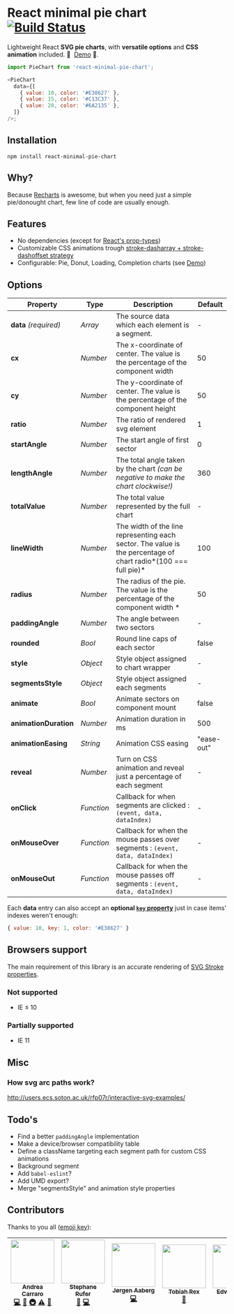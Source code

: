 # React minimal pie chart [![Build Status][ci-img]][ci]

Lightweight React **SVG pie charts**, with **versatile options** and **CSS animation** included. 👏 &nbsp;[Demo][storybook]&nbsp;👏.

[ci-img]: https://travis-ci.org/toomuchdesign/react-minimal-pie-chart.svg?branch=master
[ci]: https://travis-ci.org/toomuchdesign/react-minimal-pie-chart
[storybook]: http://www.andreacarraro.it/react-minimal-pie-chart

```js
import PieChart from 'react-minimal-pie-chart';

<PieChart
  data={[
    { value: 10, color: '#E38627' },
    { value: 15, color: '#C13C37' },
    { value: 20, color: '#6A2135' },
  ]}
/>;
```

## Installation

```console
npm install react-minimal-pie-chart
```

## Why?

Because [Recharts](https://github.com/recharts/recharts) is awesome, but when you need just a simple pie/donought chart, few line of code are usually enough.

## Features

- No dependencies (except for [React's prop-types](https://github.com/reactjs/prop-types))
- Customizable CSS animations trough [stroke-dasharray + stroke-dashoffset strategy](https://css-tricks.com/svg-line-animation-works/)
- Configurable: Pie, Donut, Loading, Completion charts (see [Demo][storybook])

## Options

| Property              | Type       | Description                                                                                                    | Default    |
| --------------------- | ---------- | -------------------------------------------------------------------------------------------------------------- | ---------- |
| **data** _(required)_ | _Array_    | The source data which each element is a segment.                                                               | -          |
| **cx**                | _Number_   | The x-coordinate of center. The value is the percentage of the component width                                 | 50         |
| **cy**                | _Number_   | The y-coordinate of center. The value is the percentage of the component height                                | 50         |
| **ratio**             | _Number_   | The ratio of rendered svg element                                                                              | 1          |
| **startAngle**        | _Number_   | The start angle of first sector                                                                                | 0          |
| **lengthAngle**       | _Number_   | The total angle taken by the chart _(can be negative to make the chart clockwise!)_                            | 360        |
| **totalValue**        | _Number_   | The total value represented by the full chart                                                                  | -          |
| **lineWidth**         | _Number_   | The width of the line representing each sector. The value is the percentage of chart radio*(100 === full pie)* | 100        |
| **radius**            | _Number_   | The radius of the pie. The value is the percentage of the component width \*                                   | 50         |
| **paddingAngle**      | _Number_   | The angle between two sectors                                                                                  | -          |
| **rounded**           | _Bool_     | Round line caps of each sector                                                                                 | false      |
| **style**             | _Object_   | Style object assigned to chart wrapper                                                                         | -          |
| **segmentsStyle**     | _Object_   | Style object assigned each segments                                                                            | -          |
| **animate**           | _Bool_     | Animate sectors on component mount                                                                             | false      |
| **animationDuration** | _Number_   | Animation duration in ms                                                                                       | 500        |
| **animationEasing**   | _String_   | Animation CSS easing                                                                                           | "ease-out" |
| **reveal**            | _Number_   | Turn on CSS animation and reveal just a percentage of each segment                                             | -          |
| **onClick**           | _Function_ | Callback for when segments are clicked : `(event, data, dataIndex)`                                            | -          |
| **onMouseOver**       | _Function_ | Callback for when the mouse passes over segments : `(event, data, dataIndex)`                                  | -          |
| **onMouseOut**        | _Function_ | Callback for when the mouse passes off segments : `(event, data, dataIndex)`                                   | -          |

Each **data** entry can also accept an **optional [`key` property](https://reactjs.org/docs/lists-and-keys.html)** just in case items' indexes weren't enough:

```js
{ value: 10, key: 1, color: '#E38627' }
```

## Browsers support

The main requirement of this library is an accurate rendering of [SVG Stroke properties](https://www.w3schools.com/graphics/svg_stroking.asp).

### Not supported

- IE ≤ 10

### Partially supported

- IE 11

## Misc

### How svg arc paths work?

http://users.ecs.soton.ac.uk/rfp07r/interactive-svg-examples/

## Todo's

- Find a better `paddingAngle` implementation
- Make a device/browser compatibility table
- Define a className targeting each segment path for custom CSS animations
- Background segment
- Add `babel-eslint`?
- Add UMD export?
- Merge "segmentsStyle" and animation style properties

## Contributors

Thanks to you all ([emoji key](https://github.com/kentcdodds/all-contributors#emoji-key)):

<!-- ALL-CONTRIBUTORS-LIST:START - Do not remove or modify this section -->

| [<img src="https://avatars3.githubusercontent.com/u/4573549?v=4" width="100px;"/><br /><sub>Andrea Carraro</sub>](http://www.andreacarraro.it)<br />[💻](https://github.com/toomuchdesign/react-minimal-pie-chart/commits?author=toomuchdesign 'Code') [📖](https://github.com/toomuchdesign/react-minimal-pie-chart/commits?author=toomuchdesign 'Documentation') [🚇](#infra-toomuchdesign 'Infrastructure (Hosting, Build-Tools, etc)') [⚠️](https://github.com/toomuchdesign/react-minimal-pie-chart/commits?author=toomuchdesign 'Tests') [👀](#review-toomuchdesign 'Reviewed Pull Requests') | [<img src="https://avatars3.githubusercontent.com/u/1128559?v=4" width="100px;"/><br /><sub>Stephane Rufer</sub>](https://github.com/rufman)<br />[🐛](https://github.com/toomuchdesign/react-minimal-pie-chart/issues?q=author%3Arufman 'Bug reports') [💻](https://github.com/toomuchdesign/react-minimal-pie-chart/commits?author=rufman 'Code') | [<img src="https://avatars3.githubusercontent.com/u/1413255?v=4" width="100px;"/><br /><sub>Jørgen Aaberg</sub>](https://github.com/jaaberg)<br />[💻](https://github.com/toomuchdesign/react-minimal-pie-chart/commits?author=jaaberg 'Code') | [<img src="https://avatars3.githubusercontent.com/u/16377119?v=4" width="100px;"/><br /><sub>Tobiah Rex</sub>](http://www.tobiahrex.com)<br />[🐛](https://github.com/toomuchdesign/react-minimal-pie-chart/issues?q=author%3ATobiahRex 'Bug reports') | [<img src="https://avatars2.githubusercontent.com/u/11728228?v=4" width="100px;"/><br /><sub>Edward Xiao</sub>](https://edwardxiao.com)<br />[🐛](https://github.com/toomuchdesign/react-minimal-pie-chart/issues?q=author%3Aedwardfhsiao 'Bug reports') |
| :-------------------------------------------------------------------------------------------------------------------------------------------------------------------------------------------------------------------------------------------------------------------------------------------------------------------------------------------------------------------------------------------------------------------------------------------------------------------------------------------------------------------------------------------------------------------------------------------------: | :-------------------------------------------------------------------------------------------------------------------------------------------------------------------------------------------------------------------------------------------------------------------------------------------------------------------------------------------------: | :--------------------------------------------------------------------------------------------------------------------------------------------------------------------------------------------------------------------------------------------: | :----------------------------------------------------------------------------------------------------------------------------------------------------------------------------------------------------------------------------------------------------: | :------------------------------------------------------------------------------------------------------------------------------------------------------------------------------------------------------------------------------------------------------: |


<!-- ALL-CONTRIBUTORS-LIST:END -->
